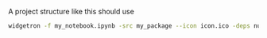 A project structure like this should use
```bash
widgetron -f my_notebook.ipynb -src my_package --icon icon.ico -deps numpy matplotlib
```
